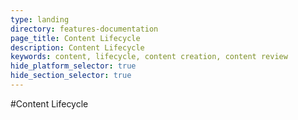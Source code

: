 ```yaml
---
type: landing
directory: features-documentation
page_title: Content Lifecycle
description: Content Lifecycle
keywords: content, lifecycle, content creation, content review
hide_platform_selector: true
hide_section_selector: true
---
```

#Content Lifecycle
